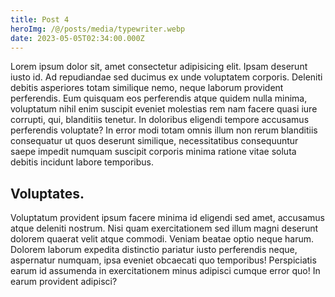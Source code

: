 ```yaml
---
title: Post 4
heroImg: /@/posts/media/typewriter.webp
date: 2023-05-05T02:34:00.000Z
---
```


 Lorem ipsum dolor sit, amet consectetur adipisicing elit. Ipsam deserunt iusto id. Ad repudiandae sed ducimus ex unde voluptatem corporis. Deleniti debitis asperiores totam similique nemo, neque laborum provident perferendis. Eum quisquam eos perferendis atque quidem nulla minima, voluptatum nihil enim suscipit eveniet molestias rem nam facere quasi iure corrupti, qui, blanditiis tenetur. In doloribus eligendi tempore accusamus perferendis voluptate? In error modi totam omnis illum non rerum blanditiis consequatur ut quos deserunt similique, necessitatibus consequuntur saepe impedit numquam suscipit corporis minima ratione vitae soluta debitis incidunt labore temporibus.

## Voluptates.

Voluptatum provident ipsum facere minima id eligendi sed amet, accusamus atque deleniti nostrum. Nisi quam exercitationem sed illum magni deserunt dolorem quaerat velit atque commodi. Veniam beatae optio neque harum. Dolorem laborum expedita distinctio pariatur iusto perferendis neque, aspernatur numquam, ipsa eveniet obcaecati quo temporibus! Perspiciatis earum id assumenda in exercitationem minus adipisci cumque error quo! In earum provident adipisci?
